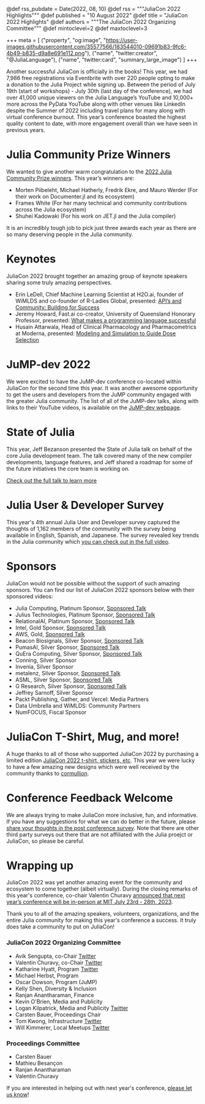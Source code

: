 @def rss_pubdate = Date(2022, 08, 10)
@def rss = """JuliaCon 2022 Highlights"""
@def published = "10 August 2022"
@def title = "JuliaCon 2022 Highlights"
@def authors = """The JuliaCon 2022 Organizing Committee"""
@def mintoclevel=2
@def maxtoclevel=3

+++
meta = [ ("property", "og:image", "https://user-images.githubusercontent.com/35577566/183544010-09691b83-9fc6-4b49-b835-d9a8e691e112.png"), ("name", "twitter:creator", "@JuliaLanguage"), ("name", "twitter:card", "summary_large_image") ]
+++

Another successful JuliaCon is officially in the books! This year, we had 7,986 free registrations via Eventbrite with over 220 people opting to make a donation to the Julia Project while signing up. Between the period of July 19th (start of workshops) - July 30th (last day of the conference), we had over 41,000 unique viewers on the Julia Language’s YouTube and 10,000+ more across the PyData YouTube along with other venues like LinkedIn despite the Summer of 2022 including travel plans for many along with virtual conference burnout. This year’s conference boasted the highest quality content to date, with more engagement overall than we have seen in previous years.

# Julia Community Prize Winners 

We wanted to give another warm congratulation to the [2022 Julia Community Prize winners](https://juliacon.org/2022/prize/). This year’s winners are: 

- Morten Piibeleht, Michael Hatherly, Fredrik Ekre, and Mauro Werder (For their work on Documenter.jl and its ecosystem)
- Frames White (For her many technical and community contributions across the Julia ecosystem)
- Shuhei Kadowaki (For his work on JET.jl and the Julia compiler)

It is an incredibly tough job to pick just three awards each year as there are so many deserving people in the Julia community.

# Keynotes 

JuliaCon 2022 brought together an amazing group of keynote speakers sharing some truly amazing perspectives.

- Erin LeDell, Chief Machine Learning Scientist at H2O.ai, founder of WiMLDS and co-founder of R-Ladies Global, presented: [API’s and Community: Building for Success](https://www.youtube.com/watch?v=ubURNGq6lsI)
- Jeremy Howard, Fast.ai co-creator, University of Queensland Honorary Professor, presented: [What makes a programming language successful](https://www.youtube.com/watch?v=s6pjxCuNGjc)
- Husain Attarwala, Head of Clinical Pharmacology and Pharmacometrics at Moderna, presented: [Modeling and Simulation to Guide Dose Selection](https://www.youtube.com/watch?v=6wGSCD3cI9E)

# JuMP-dev 2022

We were excited to have the JuMP-dev conference co-located within JuliaCon for the second time this year. It was another awesome opportunity to get the users and developers from the JuMP community engaged with the greater Julia community. The list of all of the JuMP-dev talks, along with links to their YouTube videos, is available on the [JuMP-dev webpage](https://jump.dev/meetings/juliacon2022/).

# State of Julia

This year, Jeff Bezanson presented the State of Julia talk on behalf of the core Julia development team. The talk covered many of the new compiler developments, language features, and Jeff shared a roadmap for some of the future initiatives the core team is working on.

[Check out the full talk to learn more](https://www.youtube.com/watch?v=N4h46_TCmGc)

# Julia User & Developer Survey

This year's 4th annual Julia User and Developer survey captured the thoughts of 1,162 members of the community with the survey being available in English, Spanish, and Japanese. The survey revealed key trends in the Julia community which [you can check out in the full video](https://www.youtube.com/watch?v=OnlKtNVNRrk).

# Sponsors

JuliaCon would not be possible without the support of such amazing sponsors.  You can find our list of JuliaCon 2022 sponsors below with their sponsored videos: 

- Julia Computing, Platinum Sponsor, [Sponsored Talk](https://www.youtube.com/watch?v=ZB15pk1fpgA)
- Julius Technologies, Platinum Sponsor, [Sponsored Talk](https://www.youtube.com/watch?v=Giq0qRByfmY)
- RelationalAI, Platinum Sponsor, [Sponsored Talk](https://www.youtube.com/watch?v=Pncp0puIwI0)
- Intel, Gold Sponsor, [Sponsored Talk](https://www.youtube.com/watch?v=-n5VMbEQLa4)
- AWS, Gold, [Sponsored Talk](https://www.youtube.com/watch?v=OY8RglOhHdU)
- Beacon Biosignals, Silver Sponsor, [Sponsored Talk]()
- PumasAI, Silver Sponsor, [Sponsored Talk](https://www.youtube.com/watch?v=CULuTOaqYQE)
- QuEra Computing, Silver Sponsor, [Sponsored Talk](https://www.youtube.com/watch?v=f7awOW3IHW8)
- Conning, Silver Sponsor
- Invenia, Silver Sponsor
- metalenz, Silver Sponsor, [Sponsored Talk](https://www.youtube.com/watch?v=Ji47nTNX90o)
- ASML, Silver Sponsor, [Sponsored Talk](https://www.youtube.com/watch?v=waWkScPKoDM)
- G Research, Silver Sponsor, [Sponsored Talk](https://www.youtube.com/watch?v=fUUpk1gTe_w)
- Jeffrey Sarnoff, Silver Sponsor
- Packt Publishing, Gather, and Vercel: Media Partners
- Data Umbrella and WiMLDS: Community Partners
- NumFOCUS, Fiscal Sponsor 

# JuliaCon T-Shirt, Mug, and more!

A huge thanks to all of those who supported JuliaCon 2022 by purchasing a limited edition [JuliaCon 2022 t-shirt, stickers, etc](https://discourse.julialang.org/t/juliacon-2022-t-shirts-socks-stickers-more-now-available/83184). This year we were lucky to have a few amazing new designs which were well received by the community thanks to [cormullion](https://github.com/cormullion/graphics).


# Conference Feedback Welcome

We are always trying to make JuliaCon more inclusive, fun, and informative. If you have any suggestions for what we can do better in the future, please [share your thoughts in the post conference survey](https://forms.gle/GJ6Y8Tz99XvBZgwr9). Note that there are other third party surveys out there that are not affiliated with the Julia proejct or JuliaCon, so please be careful.

# Wrapping up

JuliaCon 2022 was yet another amazing event for the community and ecosystem to come together (albeit virtually). During the closing remarks of this year's conference, co-chair Valentin Churavy [announced that next year’s conference will be in-person at MIT July 23rd - 28th, 2023](https://www.youtube.com/watch?v=9H9igUoavxc). 

Thank you to all of the amazing speakers, volunteers, organizations, and the entire Julia community for making this year's conference a success. It truly does take a community to put on JuliaCon!

### JuliaCon 2022 Organizing Committee

* Avik Sengupta, co-Chair [Twitter](https://twitter.com/aviksengupta)
* Valentin Churavy, co-Chair [Twitter](https://twitter.com/vchuravy)
* Katharine Hyatt, Program [Twitter](https://twitter.com/kslimes)
* Michael Herbst, Program
* Oscar Dowson, Program (JuMP)
* Kelly Shen, Diversity & Inclusion
* Ranjan Anantharaman, Finance
* Kevin O'Brien, Media and Publicity
* Logan Kilpatrick, Media and Publicity [Twitter](https://twitter.com/OfficialLoganK)
* Carsten Bauer, Proceedings Chair
* Tom Kwong, Infrastructure [Twitter](https://twitter.com/tomkwong)
* Will Kimmerer, Local Meetups [Twitter](https://twitter.com/KimmererWill)

### Proceedings Committee

* Carsten Bauer
* Mathieu Besançon
* Ranjan Anantharaman
* Valentin Churavy

If you are interested in helping out with next year's conference, [please let us know](https://forms.gle/t2GTGjmUgYSGztU26)!
